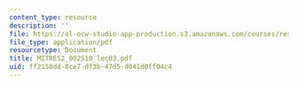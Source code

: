 ```yaml
---
content_type: resource
description: ''
file: https://ol-ocw-studio-app-production.s3.amazonaws.com/courses/res-2-002-finite-element-procedures-for-solids-and-structures-spring-2010/ff2158dd8ce7df3b47d5d041d0ff04c4_MITRES2_002S10_lec03.pdf
file_type: application/pdf
resourcetype: Document
title: MITRES2_002S10_lec03.pdf
uid: ff2158dd-8ce7-df3b-47d5-d041d0ff04c4
---
```

